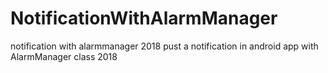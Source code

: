 # NotificationWithAlarmManager
notification with alarmmanager 2018
pust a notification in android app with AlarmManager class 2018
